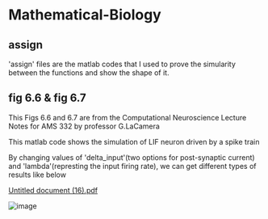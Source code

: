 # Mathematical-Biology

## assign 
'assign' files are the matlab codes that I used to prove the simularity between the functions and show the shape of it.

## fig 6.6 & fig 6.7 
This Figs 6.6 and 6.7 are from the Computational Neuroscience Lecture Notes for AMS 332 by professor G.LaCamera

This matlab code shows the simulation of LIF neuron driven by a spike train

By changing values of 'delta_input'(two options for post-synaptic current) and 'lambda'(represting the input firing rate), we can get different types of results like below

[Untitled document (16).pdf](https://github.com/user-attachments/files/16629143/Untitled.document.16.pdf)

![image](https://github.com/user-attachments/assets/9c3ddcf9-bac1-4757-a9eb-0f7da02e0eb7)


